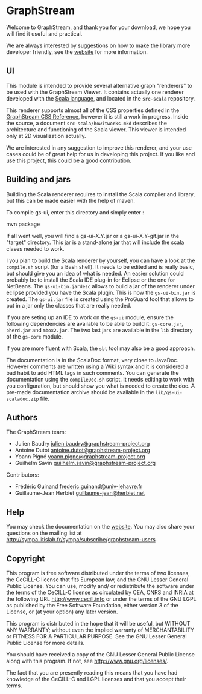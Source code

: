 GraphStream
===========

Welcome to GraphStream, and thank you for your download, we hope you will find it useful and practical.

We are always interested by suggestions on how to make the library more developer friendly, see the [website](http://graphstream-project.org) for more information.

UI
--

This module is intended to provide several alternative graph "renderers" to be used with the GraphStream Viewer. It contains actually one renderer developed with the [Scala language](http://www.scala-lang.org/), and located in the `src-scala` repository.

This renderer supports almost all of the CSS properties defined in the [GraphStream CSS Reference](http://graphstream-project.org/doc/Tutorials/GraphStream-CSS-Reference_1.0/), however it is still a work in progress. Inside the source, a document `src-scala/howitworks.mkd` describes the architecture and functioning of the Scala viewer. This viewer is intended only at 2D visualization actually.

We are interested in any suggestion to improve this renderer, and your use cases could be of great help for us in developing this project. If you like and use this project, this could be a good contribution.

Building and jars
-----------------

Building the Scala renderer requires to install the Scala compiler and library, but this can be made easier with the help of maven.

To compile gs-ui, enter this directory and simply enter :

  mvn package

If all went well, you will find a gs-ui-X.Y.jar or a gs-ui-X.Y-git.jar in the "target" directory. This jar is a stand-alone jar that will include the scala clases needed to work.

I you plan to build the Scala renderer by yourself, you can have a look at the `compile.sh` script (for a Bash shell). It needs to be edited and is really basic, but should give you an idea of what is needed. An easier solution could probably be to install the Scala IDE plug-in for Eclipse or the one for NetBeans. The `gs-ui-bin.jardesc` allows to build a jar of the renderer under eclipse provided you have the Scala plugin. This is how the `gs-ui-bin.jar` is created. The `gs-ui.jar` file is created using the ProGuard tool that allows to put in a jar only the classes that are really needed.

If you are seting up an IDE to work on the `gs-ui` module, ensure the following dependencies are available to be able to build it: `gs-core.jar`, `pherd.jar` and `mbox2.jar`. The two last jars are available in the `lib` directory of the `gs-core` module.

If you are more fluent with Scala, the `sbt` tool may also be a good approach.

The documentation is in the ScalaDoc format, very close to JavaDoc. However comments are written using a Wiki syntax and it is considered a bad habit to add HTML tags in such comments. You can generate the documentation using the `compileDoc.sh` script. It needs editing to work with you configuration, but should show you what is needed to create the doc. A pre-made documentation archive should be available in the `lib/gs-ui-scaladoc.zip` file.

Authors
-------

The GraphStream team:

- Julien Baudry <julien.baudry@graphstream-project.org>
- Antoine Dutot <antoine.dutot@graphstream-project.org>
- Yoann Pigné <yoann.pigne@graphstream-project.org> 
- Guilhelm Savin <guilhelm.savin@graphstream-project.org>

Contributors:

- Frédéric Guinand <frederic.guinand@univ-lehavre.fr>
- Guillaume-Jean Herbiet <guillaume-jean@herbiet.net>

Help
----

You may check the documentation on the [website](http://graphstream-project.org). You may also share your questions on the mailing list at http://sympa.litislab.fr/sympa/subscribe/graphstream-users

Copyright
---------

This program is free software distributed under the terms of two licenses, the CeCILL-C license that fits European law, and the GNU Lesser General Public License. You can  use, modify and/ or redistribute the software under the terms of the CeCILL-C license as circulated by CEA, CNRS and INRIA at the following URL http://www.cecill.info or under the terms of the GNU LGPL as published by the Free Software Foundation, either version 3 of the License, or (at your option) any later version.

This program is distributed in the hope that it will be useful, but WITHOUT ANY WARRANTY; without even the implied warranty of MERCHANTABILITY or FITNESS FOR A PARTICULAR PURPOSE.  See the GNU Lesser General Public License for more details.

You should have received a copy of the GNU Lesser General Public License along with this program.  If not, see http://www.gnu.org/licenses/.

The fact that you are presently reading this means that you have had knowledge of the CeCILL-C and LGPL licenses and that you accept their terms.
